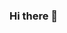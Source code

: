 ### Hi there 👋

<!--
**lightflutter/lightflutter** is a ✨ _special_ ✨ repository because its `README.md` (this file) appears on your GitHub profile.

Here are some ideas to get you started:

- 🔭 I’m currently learn Flutter.
- ⚡ Fun fact: Elon Musk don't the richest man in the world!
-->
